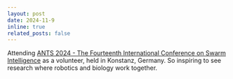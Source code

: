 ```yaml
---
layout: post
date: 2024-11-9
inline: true
related_posts: false
---
```


Attending <a href='https://www.uni-konstanz.de/ants-2024/#'>ANTS 2024 - The Fourteenth International Conference on Swarm Intelligence</a> as a volunteer, held in Konstanz, Germany. So inspiring to see research where robotics and biology work together.